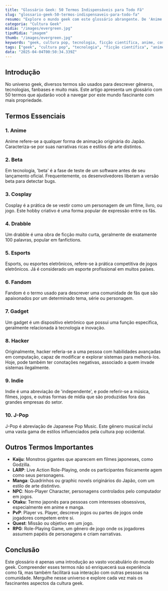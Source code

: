 ```yaml
---
title: "Glossário Geek: 50 Termos Indispensáveis para Todo Fã"
slug: "glossario-geek-50-termos-indispensaveis-para-todo-fa"
resumo: "Explore o mundo geek com este glossário abrangente. De 'Anime' a 'Zine', conheça os 50 termos essenciais que todo aficionado por cultura pop, tecnologia e ficção científica deveria saber."
categoria: "Cultura Geek"
midia: "/images/evergreen.jpg"
tipoMidia: "imagem"
thumb: "/images/evergreen.jpg"
keywords: "geek, cultura pop, tecnologia, ficção científica, anime, cosplay, esports, gadgets"
tags: ["geek", "cultura pop", "tecnologia", "ficção científica", "anime", "cosplay", "esports", "gadgets"]
data: "2025-04-04T00:50:34.339Z"
---
```


## Introdução
No universo geek, diversos termos são usados para descrever gêneros, tecnologias, fanbases e muito mais. Este artigo apresenta um glossário com 50 termos que ajudarão você a navegar por este mundo fascinante com mais propriedade.

## Termos Essenciais
### 1. Anime
Anime refere-se a qualquer forma de animação originária do Japão. Caracteriza-se por suas narrativas ricas e estilos de arte distintos.

### 2. Beta
Em tecnologia, 'beta' é a fase de teste de um software antes de seu lançamento oficial. Frequentemente, os desenvolvedores liberam a versão beta para detectar bugs.

### 3. Cosplay
Cosplay é a prática de se vestir como um personagem de um filme, livro, ou jogo. Este hobby criativo é uma forma popular de expressão entre os fãs.

### 4. Drabble
Um drabble é uma obra de ficção muito curta, geralmente de exatamente 100 palavras, popular em fanfictions.

### 5. Esports
Esports, ou esportes eletrônicos, refere-se à prática competitiva de jogos eletrônicos. Já é considerado um esporte profissional em muitos países.

### 6. Fandom
Fandom é o termo usado para descrever uma comunidade de fãs que são apaixonados por um determinado tema, série ou personagem.

### 7. Gadget
Um gadget é um dispositivo eletrônico que possui uma função específica, geralmente relacionada à tecnologia e inovação.

### 8. Hacker
Originalmente, hacker referia-se a uma pessoa com habilidades avançadas em computação, capaz de modificar e explorar sistemas para melhorá-los. Hoje, pode também ter conotações negativas, associado a quem invade sistemas ilegalmente.

### 9. Indie
Indie é uma abreviação de 'independente', e pode referir-se a música, filmes, jogos, e outras formas de mídia que são produzidas fora das grandes empresas do setor.

### 10. J-Pop
J-Pop é abreviação de Japanese Pop Music. Este gênero musical inclui uma vasta gama de estilos influenciados pela cultura pop ocidental.

## Outros Termos Importantes
- **Kaiju**: Monstros gigantes que aparecem em filmes japoneses, como Godzilla.
- **LARP**: Live Action Role-Playing, onde os participantes fisicamente agem como seus personagens.
- **Manga**: Quadrinhos ou graphic novels originários do Japão, com um estilo de arte distintivo.
- **NPC**: Non-Player Character, personagens controlados pelo computador em jogos.
- **Otaku**: Termo japonês para pessoas com interesses obsessivos, especialmente em anime e manga.
- **PvP**: Player vs. Player, descreve jogos ou partes de jogos onde jogadores competem entre si.
- **Quest**: Missão ou objetivo em um jogo.
- **RPG**: Role-Playing Game, um gênero de jogo onde os jogadores assumem papéis de personagens e criam narrativas.

## Conclusão
Este glossário é apenas uma introdução ao vasto vocabulário do mundo geek. Compreender esses termos não só enriquecerá sua experiência como fã, mas também facilitará sua interação com outras pessoas na comunidade. Mergulhe nesse universo e explore cada vez mais os fascinantes aspectos da cultura geek.